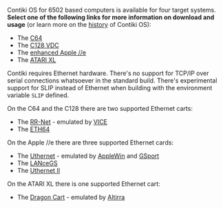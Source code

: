 Contiki OS for 6502 based computers is available for four target systems. **Select one of the following links for more information on download and usage** (or learn more on the [history](https://github.com/oliverschmidt/contiki/wiki/History) of Contiki OS):
- The [C64](https://github.com/oliverschmidt/contiki/wiki/C64)
- The [C128 VDC](https://github.com/oliverschmidt/contiki/wiki/C128)
- The [enhanced Apple //e](https://github.com/oliverschmidt/contiki/wiki/Apple-II)
- The [ATARI XL](https://github.com/oliverschmidt/contiki/wiki/ATARI)

Contiki requires Ethernet hardware. There's no support for TCP/IP over serial connections whatsoever in the standard build. There's experimental support for SLIP instead of Ethernet when building with the environment variable `SLIP` defined.

On the C64 and the C128 there are two supported Ethernet carts:
- The [RR-Net](http://wiki.icomp.de/wiki/RR-Net) - emulated by [VICE](http://vice-emu.sourceforge.net/)
- The [ETH64](https://www.ide64.org/eth64.html)

On the Apple //e there are three supported Ethernet cards:
- The [Uthernet](https://web.archive.org/web/20150323031638/http://a2retrosystems.com/products.htm) - emulated by [AppleWin](https://github.com/AppleWin/AppleWin) and [GSport](https://david-schmidt.github.io/gsport/)
- The [LANceGS](https://web.archive.org/web/20010331001718/http://lancegs.a2central.com:80/)
- The [Uthernet II](http://a2retrosystems.com/products.htm)

On the ATARI XL there is one supported Ethernet cart:
- The [Dragon Cart](https://www.atari8ethernet.com/) - emulated by [Altirra](http://www.virtualdub.org/altirra.html)
